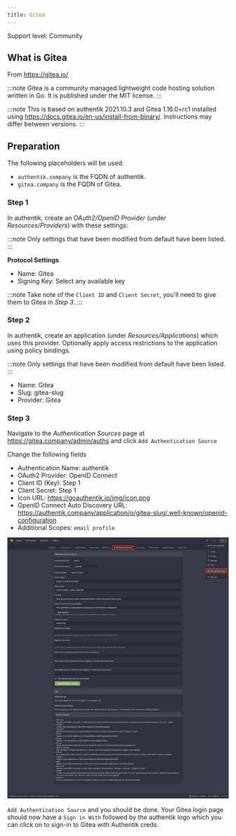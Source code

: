 ```yaml
---
title: Gitea
---
```


<span class="badge badge--secondary">Support level: Community</span>

## What is Gitea

From https://gitea.io/

:::note
Gitea is a community managed lightweight code hosting solution written in Go. It is published under the MIT license.
:::

:::note
This is based on authentik 2021.10.3 and Gitea 1.16.0+rc1 installed using https://docs.gitea.io/en-us/install-from-binary/. Instructions may differ between versions.
:::

## Preparation

The following placeholders will be used:

-   `authentik.company` is the FQDN of authentik.
-   `gitea.company` is the FQDN of Gitea.

### Step 1

In authentik, create an _OAuth2/OpenID Provider_ (under _Resources/Providers_) with these settings:

:::note
Only settings that have been modified from default have been listed.
:::

**Protocol Settings**

-   Name: Gitea
-   Signing Key: Select any available key

:::note
Take note of the `Client ID` and `Client Secret`, you'll need to give them to Gitea in _Step 3_.
:::

### Step 2

In authentik, create an application (under _Resources/Applications_) which uses this provider. Optionally apply access restrictions to the application using policy bindings.

:::note
Only settings that have been modified from default have been listed.
:::

-   Name: Gitea
-   Slug: gitea-slug
-   Provider: Gitea

### Step 3

Navigate to the _Authentication Sources_ page at https://gitea.company/admin/auths and click `Add Authentication Source`

Change the following fields

-   Authentication Name: authentik
-   OAuth2 Provider: OpenID Connect
-   Client ID (Key): Step 1
-   Client Secret: Step 1
-   Icon URL: https://goauthentik.io/img/icon.png
-   OpenID Connect Auto Discovery URL: https://authentik.company/application/o/gitea-slug/.well-known/openid-configuration
-   Additional Scopes: `email profile`

![](./gitea1.png)

`Add Authentication Source` and you should be done. Your Gitea login page should now have a `Sign in With` followed by the authentik logo which you can click on to sign-in to Gitea with Authentik creds.
